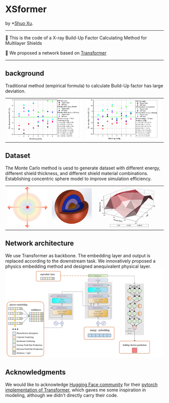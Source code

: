 # XSformer

by *[Shuo Xu](https://www.researchgate.net/profile/Shuo-Xu-21).
****
🔔 This is the code of a X-ray Build-Up Factor Calculating Method for Multilayer Shields

🔔 We proposed a network based on [Transformer](https://arxiv.org/abs/1706.03762)
****

## background
Traditional method (empirical formula) to calculate Build-Up factor has large deviation.
<table frame=void>
	<tr>		  
    <td width="50%"><center><img src="figures/e1.bmp"		
                     alt="x"
                     height="x"/></center></td>	
    <td width="50%"><center><img src="figures/e2.bmp"		
                     alt="x"
                     height="x"/></center></td>	                     
                     
  </tr>
</table>
		  
## Dataset
The Monte Carlo method is uesd to generate dataset with different energy, different shield thickness, and different shield material combinations. 
Establishing concentric sphere model to improve simulation efficiency.

<table frame=void>
	<tr>		  
    <td width="28%"><center><img src="figures/geo.png"		
                     alt="x"
                     height="x"/></center></td>	
    <td width="28%"><center><img src="figures/geo2.png"		
                     alt="x"
                     height="x"/></center></td>	                     
    <td width="44%"><center><img src="figures/mcnp.bmp"
                     alt="x"
                     height="x"/></center></td>
                     
  </tr>
</table>


## Network architecture
We use Transformer as backbone. The embedding layer and output is replaced according to the downstream task.
We innovatively proposed a physics embedding method and designed anequivalent physical layer.
<img src="figures/model.bmp">

## Acknowledgments
We would like to acknowledge [Hugging Face community](https://huggingface.co/) for their [pytorch implementation of Transformer](https://github.com/huggingface/pytorch-openai-transformer-lm), which gaves me some inspiration in modeling, although we didn't directly carry their code.

<!--We also would like to acknowledge [Zhizhen zhang](https://github.com/MaoXvan) for their [matlab implementation of NIST Dataset](https://github.com/MaoXvan/X-ray-Attenuation-Calculator)>

&nbsp;
 <p align="right">
  <b><i>
  Copyright &#x00A9; 2022 ShuoXu. 
  </i></b>
</p>
